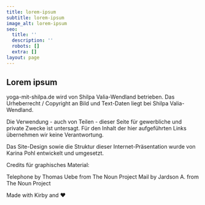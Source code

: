 ```yaml
---
title: lorem-ipsum
subtitle: lorem-ipsum
image_alt: lorem-ipsum
seo:
  title: ''
  description: ''
  robots: []
  extra: []
layout: page
---
```

## Lorem ipsum


yoga-mit-shilpa.de wird von Shilpa Valia-Wendland betrieben.
Das Urheberrecht / Copyright an Bild und Text-Daten liegt bei Shilpa Valia-Wendland.

Die Verwendung - auch von Teilen - dieser Seite für gewerbliche und private Zwecke ist untersagt.
Für den Inhalt der hier aufgeführten Links übernehmen wir keine Verantwortung.

Das Site-Design sowie die Struktur dieser Internet-Präsentation wurde von Karina Pohl entwickelt und umgesetzt.

Credits für graphisches Material:

Telephone by Thomas Uebe from The Noun Project
Mail by Jardson A. from The Noun Project

Made with Kirby and ♥

